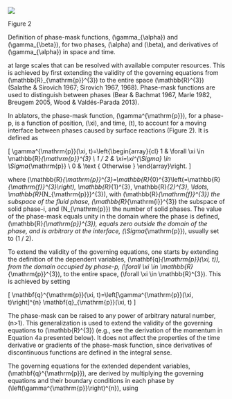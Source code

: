 ![](https://cdn.mathpix.com/cropped/2024_06_05_c61f1c04f668f80a804eg-1.jpg?height=741&width=1091&top_left_y=128&top_left_x=245)

Figure 2

Definition of phase-mask functions, \(\gamma_{\alpha}\) and \(\gamma_{\beta}\), for two phases, \(\alpha\) and \(\beta\), and derivatives of \(\gamma_{\alpha}\) in space and time.

at large scales that can be resolved with available computer resources. This is achieved by first extending the validity of the governing equations from \(\mathbb{R}_{\mathrm{p}}^{3}\) to the entire space \(\mathbb{R}^{3}\) (Salathe \& Sirovich 1967; Sirovich 1967, 1968). Phase-mask functions are used to distinguish between phases (Bear \& Bachmat 1967, Marle 1982, Breugem 2005, Wood \& Valdés-Parada 2013).

In ablators, the phase-mask function, \(\gamma^{\mathrm{p}}\), for a phase-p, is a function of position, \(\xi\), and time, \(t\), to account for a moving interface between phases caused by surface reactions (Figure 2). It is defined as

\[
\gamma^{\mathrm{p}}(\xi, t)=\left\{\begin{array}{cl}
1 & \forall \xi \in \mathbb{R}_{\mathrm{p}}^{3} \\
1 / 2 & \xi=\xi^{\Sigma} \in \Sigma_{\mathrm{p}} \\
0 & \text { Otherwise }
\end{array}\right.
\]

where \(\mathbb{R}_{\mathrm{p}}^{3}=\mathbb{R}_{0}^{3}\left(=\mathbb{R}_{\mathrm{f}}^{3}\right), \mathbb{R}_{1}^{3}, \mathbb{R}_{2}^{3}, \ldots, \mathbb{R}_{N_{\mathrm{p}}}^{3}\), with \(\mathbb{R}_{\mathrm{f}}^{3}\) the subspace of the fluid phase, \(\mathbb{R}_{\mathrm{i}}^{3}\) the subspace of solid phase-i, and \(N_{\mathrm{p}}\) the number of solid phases. The value of the phase-mask equals unity in the domain where the phase is defined, \(\mathbb{R}_{\mathrm{p}}^{3}\), equals zero outside the domain of the phase, and is arbitrary at the interface, \(\Sigma_{\mathrm{p}}\), usually set to \(1 / 2\).

To extend the validity of the governing equations, one starts by extending the definition of the dependent variables, \(\mathbf{q}_{\mathrm{p}}(\xi, t)\), from the domain occupied by phase-p, \(\forall \xi \in \mathbb{R}_{\mathrm{p}}^{3}\), to the entire space, \(\forall \xi \in \mathbb{R}^{3}\). This is achieved by setting

\[
\mathbf{q}^{\mathrm{p}}(\xi, t)=\left[\gamma^{\mathrm{p}}(\xi, t)\right]^{n} \mathbf{q}_{\mathrm{p}}(\xi, t)
\]

The phase-mask can be raised to any power of arbitrary natural number, \(n>1\). This generalization is used to extend the validity of the governing equations to \(\mathbb{R}^{3}\) (e.g., see the derivation of the momentum in Equation 4a presented below). It does not affect the properties of the time derivative or gradients of the phase-mask function, since derivatives of discontinuous functions are defined in the integral sense.

The governing equations for the extended dependent variables, \(\mathbf{q}^{\mathrm{p}}\), are derived by multiplying the governing equations and their boundary conditions in each phase by \(\left(\gamma^{\mathrm{p}}\right)^{n}\), using
